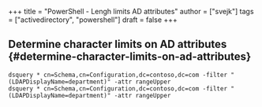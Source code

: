 +++
title = "PowerShell - Lengh limits AD attributes"
author = ["svejk"]
tags = ["activedirectory", "powershell"]
draft = false
+++

## Determine character limits on AD attributes {#determine-character-limits-on-ad-attributes}

```shell { linenos=true, linenostart=1 }
dsquery * cn=Schema,cn=Configuration,dc=contoso,dc=com -filter "(LDAPDisplayName=department)" -attr rangeUpper
dsquery * cn=Schema,cn=Configuration,dc=contoso,dc=com -filter "(LDAPDisplayName=department)" -attr rangeUpper
```
